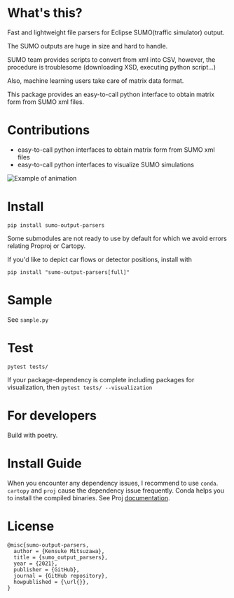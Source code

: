 # What's this?

Fast and lightweight file parsers for Eclipse SUMO(traffic simulator) output.

The SUMO outputs are huge in size and hard to handle.

SUMO team provides scripts to convert from xml into CSV, however, the procedure is troublesome (downloading XSD, executing python script...)

Also, machine learning users take care of matrix data format.

This package provides an easy-to-call python interface to obtain matrix form from SUMO xml files.

# Contributions

- easy-to-call python interfaces to obtain matrix form from SUMO xml files
- easy-to-call python interfaces to visualize SUMO simulations

![Example of animation](https://user-images.githubusercontent.com/1772712/135924848-4a938dd2-b2d3-4dfe-bfd6-94904086c382.gif)

# Install

```
pip install sumo-output-parsers
```

Some submodules are not ready to use by default for which
we avoid errors relating Proproj or Cartopy. 

If you'd like to depict car flows or detector positions, install with

```
pip install "sumo-output-parsers[full]"
```

# Sample

See `sample.py`

# Test

```
pytest tests/
```

If your package-dependency is complete including packages for visualization, 
then `pytest tests/ --visualization`


# For developers

Build with poetry.

# Install Guide

When you encounter any dependency issues, I recommend to use `conda`.
`cartopy` and `proj` cause the dependency issue frequently.
Conda helps you to install the compiled binaries.
See Proj [documentation](https://proj.org/install.html).

# License

```
@misc{sumo-output-parsers,
  author = {Kensuke Mitsuzawa},
  title = {sumo_output_parsers},
  year = {2021},
  publisher = {GitHub},
  journal = {GitHub repository},
  howpublished = {\url{}},
}
```